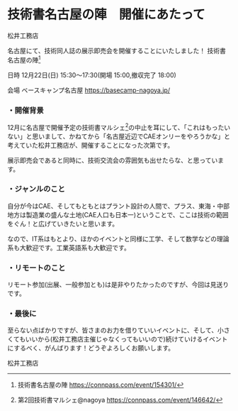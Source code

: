 # 技術書名古屋の陣　開催にあたって

松井工務店

名古屋にて、技術同人誌の展示即売会を開催することにいたしました！
技術書名古屋の陣[^nagoya]　

日時  12月22日(日) 15:30～17:30(開場 15:00,撤収完了 18:00)

会場  ベースキャンプ名古屋  https://basecamp-nagoya.jp/

[^nagoya]: 技術書名古屋の陣 https://connpass.com/event/154301/

### ・開催背景
12月に名古屋で開催予定の技術書マルシェ[^marche]の中止を耳にして、「これはもったいない」と思いまして、かねてから「名古屋近辺でCAEオンリーをやろうかな」と考えていた松井工務店が、開催することになった次第です。

展示即売会であると同時に、技術交流会の雰囲気も出せたらな、と思っています。

[^marche]: 第2回技術書マルシェ@nagoya https://connpass.com/event/146642/

### ・ジャンルのこと
自分が今はCAE、そしてもともとはプラント設計の人間で、プラス、東海・中部地方は製造業の盛んな土地(CAE人口も日本一)ということで、ここは技術の範囲をぐん！と広げていきたいと思います。

なので、IT系はもとより、ほかのイベントと同様に工学、そして数学などの理論系も大歓迎です。工業英語系も大歓迎です。

### ・リモートのこと
リモート参加(出展、一般参加とも)は是非やりたかったのですが、今回は見送りです。

### ・最後に
至らない点ばかりですが、皆さまのお力を借りていいイベントに、そして、小さくてもいいから(松井工務店主催じゃなくってもいいので)続けていけるイベントにするべく、がんばります！どうぞよろしくお願いします。

松井工務店
